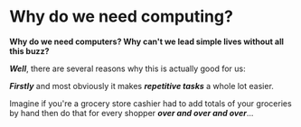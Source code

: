 # Why do we need computing?

**Why do we need computers? Why can't we lead simple lives without all this buzz?**

***Well***, there are several reasons why this is actually good for us:

***Firstly*** and most obviously it makes ***repetitive tasks*** a whole lot easier.

Imagine if you're a grocery store cashier had to add totals of your groceries by hand then do that for every shopper ***over and over and over***...

